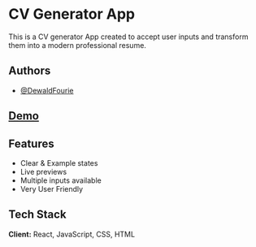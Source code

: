 
# CV Generator App

This is a CV generator App created to accept user inputs and transform them into a modern professional resume. 
## Authors

- [@DewaldFourie](https://github.com/DewaldFourie)


## [Demo](https://cv-application-6pj03adyj-dewaldfourie.vercel.app)


## Features

- Clear & Example states
- Live previews
- Multiple inputs available
- Very User Friendly


## Tech Stack

**Client:** React, JavaScript, CSS, HTML



